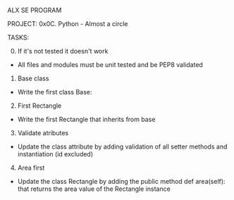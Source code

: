 ALX SE PROGRAM

PROJECT: 0x0C. Python - Almost a circle

TASKS:

0. If it's not tested it doesn't work
- All files and modules must be unit tested and be PEP8 validated

1. Base class
- Write the first class Base:

2. First Rectangle
- Write the first Rectangle that inherits from base

3. Validate atributes
- Update the class attribute by adding validation of all setter methods and
instantiation (id excluded)

4. Area first
- Update the class Rectangle by adding the public method def area(self): that
returns the area value of the Rectangle instance
